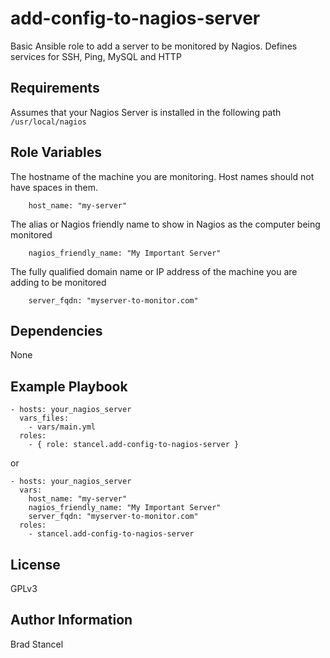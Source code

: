 add-config-to-nagios-server
=========

Basic Ansible role to add a server to be monitored by Nagios. Defines services for SSH, Ping, MySQL and HTTP

Requirements
------------

Assumes that your Nagios Server is installed in the following path `/usr/local/nagios`

Role Variables
--------------

The hostname of the machine you are monitoring. Host names should not have spaces in them.
```
	host_name: "my-server"   
```
The alias or Nagios friendly name to show in Nagios as the computer being monitored
```
	nagios_friendly_name: "My Important Server"
```
The fully qualified domain name or IP address of the machine you are adding to be monitored
```
	server_fqdn: "myserver-to-monitor.com"
```

Dependencies
------------

None

Example Playbook
----------------

	- hosts: your_nagios_server
	  vars_files:
	    - vars/main.yml
	  roles:
	    - { role: stancel.add-config-to-nagios-server }


or 

	- hosts: your_nagios_server
	  vars:
		host_name: "my-server"
		nagios_friendly_name: "My Important Server"
		server_fqdn: "myserver-to-monitor.com"
	  roles:
	    - stancel.add-config-to-nagios-server 

License
-------

GPLv3

Author Information
------------------

Brad Stancel